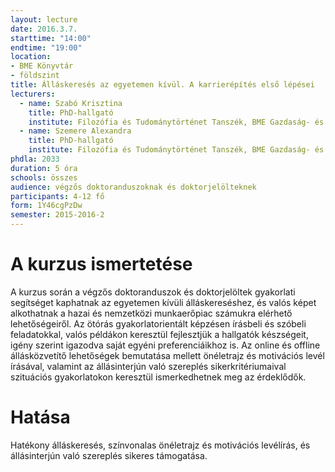 ```yaml
---
layout: lecture
date: 2016.3.7.
starttime: "14:00"
endtime: "19:00"
location:
- BME Könyvtár
- földszint
title: Álláskeresés az egyetemen kívül. A karrierépítés első lépései
lecturers:
  - name: Szabó Krisztina
    title: PhD-hallgató
    institute: Filozófia és Tudománytörténet Tanszék, BME Gazdaság- és Társadalomtudományi Kar
  - name: Szemere Alexandra
    title: PhD-hallgató
    institute: Filozófia és Tudománytörténet Tanszék, BME Gazdaság- és Társadalomtudományi Kar
phdla: 2033
duration: 5 óra
schools: összes
audience: végzős doktoranduszoknak és doktorjelölteknek
participants: 4-12 fő
form: 1Y46cgPzDw
semester: 2015-2016-2
---
```


# A kurzus ismertetése

A kurzus során a végzős doktoranduszok és doktorjelöltek gyakorlati segítséget kaphatnak az egyetemen kívüli álláskereséshez, és valós képet alkothatnak a hazai és nemzetközi munkaerőpiac számukra elérhető lehetőségeiről. Az ötórás gyakorlatorientált képzésen írásbeli és szóbeli feladatokkal, valós példákon keresztül fejlesztjük a hallgatók készségeit, igény szerint igazodva saját egyéni preferenciáikhoz is. Az online és offline állásközvetítő lehetőségek bemutatása mellett önéletrajz és motivációs levél írásával, valamint az állásinterjún való szereplés sikerkritériumaival szituációs gyakorlatokon keresztül ismerkedhetnek meg az érdeklődők.

# Hatása

Hatékony álláskeresés, színvonalas önéletrajz és motivációs levélírás, és állásinterjún való szereplés sikeres támogatása. 
